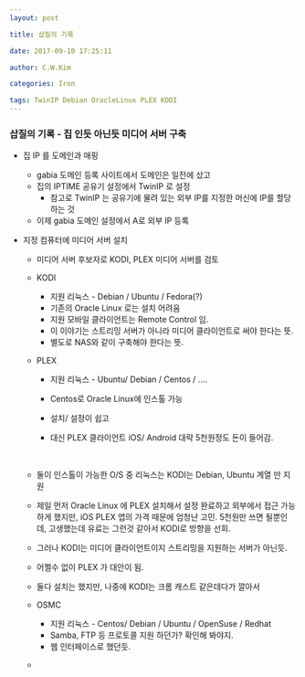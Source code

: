 ```yaml
---
layout: post

title: 삽질의 기록 

date: 2017-09-10 17:25:11

author: C.W.Kim

categories: Iron

tags: TwinIP Debian OracleLinux PLEX KODI 
---
```


### 삽질의 기록 - 집 인듯 아닌듯 미디어 서버 구축 ###

* 집 IP 를 도메인과 매핑 

  * gabia 도메인 등록 사이트에서 도메인은 일전에 샀고
  * 집의 IPTIME 공유기 설정에서 TwinIP 로 설정 
    * 참고로 TwinIP 는 공유기에 물려 있는 외부 IP를 지정한 머신에 IP를 할당하는 것
  * 이제 gabia 도메인 설정에서 A로 외부 IP 등록

* 지정 컴퓨터에 미디어 서버 설치

  * 미디어 서버 후보자로 KODI, PLEX 미디어 서버를 검토

  * KODI

    * 지원 리눅스 - Debian / Ubuntu / Fedora(?) 
    * 기존의 Oracle Linux 로는 설치 어려움
    * 지원 모바일 클라이언트는 Remote Control 임. 
    * 이 이야기는 스트리밍 서버가 아니라 미디어 클라이언트로 써야 한다는 뜻.
    * 별도로 NAS와 같이 구축해야 한다는 뜻.

  * PLEX 

    * 지원 리눅스 - Ubuntu/ Debian / Centos / ….

    * Centos로 Oracle Linux에 인스톨 가능

    * 설치/ 설정이 쉽고

    * 대신 PLEX 클라이언트 iOS/ Android 대략 5천원정도 돈이 들어감.

      ​

  * 둘이 인스톨이 가능한 O/S 중 리눅스는 KODI는 Debian, Ubuntu 계열 만 지원

  * 제일 먼저 Oracle Linux 에 PLEX 설치해서 설정 완료하고 외부에서 접근 가능하게 했지만,  iOS PLEX 앱의 가격 때문에 엄청난 고민. 5천원만 쓰면 될뿐인데,  고생했는데 유료는 그런것 같아서 KODI로 방향을 선회.

  * 그러나 KODI는 미디어 클라이언트이지 스트리밍을 지원하는 서버가 아닌듯.

  * 어쩔수 없이 PLEX 가 대안이 됨.

  * 둘다 설치는 했지만, 나중에 KODI는 크롬 캐스트 같은데다가 깔아서

  * OSMC

    * 지원 리눅스 - Centos/ Debian / Ubuntu / OpenSuse / Redhat 
    * Samba, FTP 등 프로토콜 지원 하던가? 확인해 봐야지. 
    * 웹 인터페이스로 했던듯. 

  * ​
